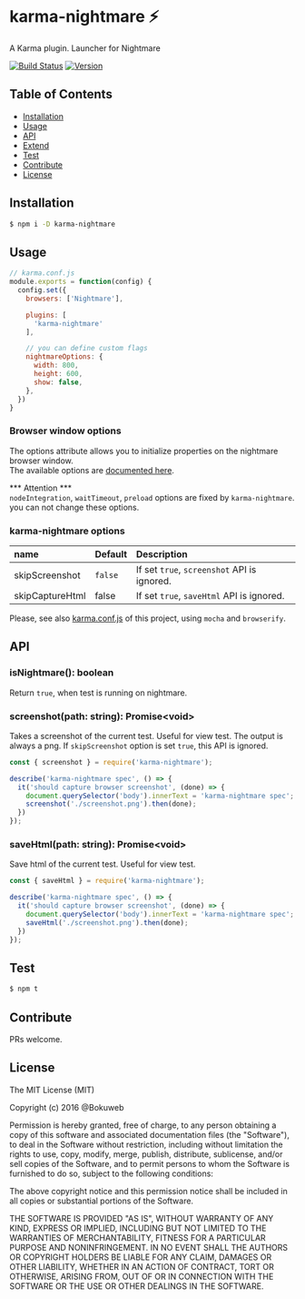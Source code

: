 # karma-nightmare ⚡

A Karma plugin. Launcher for Nightmare

[![Build Status](https://img.shields.io/travis/bokuweb/karma-nightmare.svg?style=flat-square)](https://travis-ci.org/bokuweb/karma-nightmare)
[![Version](https://img.shields.io/npm/v/karma-nightmare.svg?style=flat-square)](https://www.npmjs.com/package/karma-nightmare)

## Table of Contents

- [Installation](#installation)
- [Usage](#usage)
- [API](#api)
- [Extend](#extend)
- [Test](#test)
- [Contribute](#contribute)
- [License](#license)

## Installation

``` sh
$ npm i -D karma-nightmare
```

## Usage

``` javascript
// karma.conf.js
module.exports = function(config) {
  config.set({
    browsers: ['Nightmare'],

    plugins: [
      'karma-nightmare'
    ],

    // you can define custom flags
    nightmareOptions: {
      width: 800,
      height: 600,
      show: false,
    },
  })
}
```

### Browser window options

The options attribute allows you to initialize properties on the nightmare browser window.   
The available options are [documented here](https://github.com/atom/electron/blob/master/docs/api/browser-window.md#new-browserwindowoptions).

*** Attention ***   
`nodeIntegration`, `waitTimeout`, `preload` options are fixed by `karma-nightmare`. you can not change these options.

### karma-nightmare options

| name                         | Default | Description                                                                                                                     |
| :--------------------------- | :------ | :------------------------------------------------------------------------------------------------------------------------------ |
| skipScreenshot               | `false` | If set `true`, `screenshot` API is ignored.                                                                                     |
| skipCaptureHtml                         |    false |     If set `true`, `saveHtml` API is ignored.                                                                                                                                    |

Please, see also [karma.conf.js](https://github.com/bokuweb/karma-nightmare/blob/master/karma.conf.js) of this project, using `mocha` and `browserify`.

## API

### isNightmare(): boolean

Return `true`, when test is running on nightmare.

### screenshot(path: string): Promise\<void\>

Takes a screenshot of the current test. Useful for view test. The output is always a png.
If `skipScreenshot` option is set `true`, this API is ignored.

``` js
const { screenshot } = require('karma-nightmare');

describe('karma-nightmare spec', () => {
  it('should capture browser screenshot', (done) => {
    document.querySelector('body').innerText = 'karma-nightmare spec';
    screenshot('./screenshot.png').then(done);
  })
});
```

### saveHtml(path: string): Promise\<void\>

Save html of the current test. Useful for view test.

``` js
const { saveHtml } = require('karma-nightmare');

describe('karma-nightmare spec', () => {
  it('should capture browser screenshot', (done) => {
    document.querySelector('body').innerText = 'karma-nightmare spec';
    saveHtml('./screenshot.png').then(done);
  })
});
```


## Test

``` sh
$ npm t
```

## Contribute

PRs welcome.

## License

The MIT License (MIT)

Copyright (c) 2016 @Bokuweb

Permission is hereby granted, free of charge, to any person obtaining a copy of this software and associated documentation files (the "Software"), to deal in the Software without restriction, including without limitation the rights to use, copy, modify, merge, publish, distribute, sublicense, and/or sell copies of the Software, and to permit persons to whom the Software is furnished to do so, subject to the following conditions:

The above copyright notice and this permission notice shall be included in all copies or substantial portions of the Software.

THE SOFTWARE IS PROVIDED "AS IS", WITHOUT WARRANTY OF ANY KIND, EXPRESS OR IMPLIED, INCLUDING BUT NOT LIMITED TO THE WARRANTIES OF MERCHANTABILITY, FITNESS FOR A PARTICULAR PURPOSE AND NONINFRINGEMENT. IN NO EVENT SHALL THE AUTHORS OR COPYRIGHT HOLDERS BE LIABLE FOR ANY CLAIM, DAMAGES OR OTHER LIABILITY, WHETHER IN AN ACTION OF CONTRACT, TORT OR OTHERWISE, ARISING FROM, OUT OF OR IN CONNECTION WITH THE SOFTWARE OR THE USE OR OTHER DEALINGS IN THE SOFTWARE.
